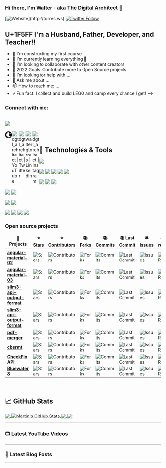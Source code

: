 ### Hi there, I'm Walter - aka [The Digital Architect][website] 👋

[![Website](http://torres.ws/website?label=torres.ws&style=for-the-badge&url=http%3A%2F%2Ftorres.ws****)](http://torres.ws)
[![Twitter Follow](https://torres.ws/twitter/follow/dgtl_architect?color=1DA1F2&logo=twitter&style=for-the-badge)](https://twitter.com/intent/follow?original_referer=https%3A%2F%2Fgithub.com%2Fdgtl_architect&screen_name=dgtl_architect)

## U+1F5FF I'm a Husband, Father, Developer, and Teacher!!

- 🔭 I'm constructing my first course
- 🌱 I’m currently learning everything 🤣
- 👯 I’m looking to collaborate with other content creators
- 🥅 2022 Goals: Contribute more to Open Source projects
- 🤔 I’m looking for help with ...
- 💬 Ask me about ...
- 📫 How to reach me: ...
- ⚡ Fun fact: I collect and build LEGO and camp every chance I get!
-->


### Connect with me:

<br/>

<img src="https://img.shields.io/github/followers/phpwalter?style=plastic" />

<br/>

[<img align="left" alt="torres.ws" width="22px" src="https://raw.githubusercontent.com/iconic/open-iconic/master/svg/globe.svg" />][website]
[<img align="left" alt="dgtl_architect | YouTube" width="22px" src="https://cdn.jsdelivr.net/npm/simple-icons@v3/icons/youtube.svg" />][youtube]
[<img align="left" alt="dgtl_architect | Twitter" width="22px" src="https://cdn.jsdelivr.net/npm/simple-icons@v3/icons/twitter.svg" />][twitter]
[<img align="left" alt="waltergtorres | LinkedIn" width="22px" src="https://cdn.jsdelivr.net/npm/simple-icons@v3/icons/linkedin.svg" />][linkedin]
[<img align="left" alt="dgtl_architect | Instagram" width="22px" src="https://cdn.jsdelivr.net/npm/simple-icons@v3/icons/instagram.svg" />][instagram]

<br />

## 🔧 Technologies & Tools

![](https://img.shields.io/badge/-PHPStorm-informational?style=for-the-badge&logo=phpstorm&logoColor=white&color=red)

![](https://img.shields.io/badge/-PHP-informational?style=for-the-badge&logo=php&logoColor=black&color=success)
![](https://img.shields.io/badge/-Perl-informational?style=for-the-badge&logo=perl&logoColor=black&color=success)
![](https://img.shields.io/badge/-javascript-informational?style=for-the-badge&logo=javascript&logoColor=black&color=success)
![](https://img.shields.io/badge/-html5-informational?style=for-the-badge&logo=html5&logoColor=black&color=success)
![](https://img.shields.io/badge/-css3-informational?style=for-the-badge&logo=css3&logoColor=black&color=success)

![](https://img.shields.io/badge/-mysql-informational?style=for-the-badge&logo=mysql&logoColor=white&color=blue)
![](https://img.shields.io/badge/-mongodb-informational?style=for-the-badge&logo=mongodb&logoColor=white&color=blue)
![](https://img.shields.io/badge/-oracle-informational?style=for-the-badge&logo=oracle&logoColor=white&color=blue)

![](https://img.shields.io/badge/-apache-informational?style=for-the-badge&logo=apache&logoColor=white&color=blueviolet)
![](https://img.shields.io/badge/-nginx-informational?style=for-the-badge&logo=nginx&logoColor=white&color=blueviolet)

![](https://img.shields.io/badge/-aws-informational?style=for-the-badge&logo=amazonaws&logoColor=black&color=9cf)
![](https://img.shields.io/badge/-google-informational?style=for-the-badge&logo=googlecloud&logoColor=black&color=9cf)

![](https://img.shields.io/badge/-photoshop-informational?style=for-the-badge&logo=adobeillustrator&logoColor=white&color=2bbc8a)
![](https://img.shields.io/badge/-illustrator-informational?style=for-the-badge&logo=adobephotoshop&logoColor=white&color=2bbc8a)
![](https://img.shields.io/badge/-indesign-informational?style=for-the-badge&logo=adobeindesign&logoColor=white&color=2bbc8a)
![](https://img.shields.io/badge/-rush-informational?style=for-the-badge&logo=adoberush&logoColor=white&color=2bbc8a)


### Open source projects
<table>
  <thead align="center">
    <tr border: none;>
      <td><b>🎁 Projects</b></td>
      <td><b>⭐ Stars</b></td>
      <td><b>⭐ Contributors</b></td>
      <td><b>📚 Forks</b></td>
      <td><b>📚 Commits</b></td>
      <td><b>📚 Last Commit</b></td>
      <td><b>🛎 Issues</b></td>
      <td><b>📬 Pull requests</b></td>
    </tr>
  </thead>
  <tbody>
    <tr>
      <td><a                            href="https://github.com/phpwalter/angular-material-02"><b>angular-material-02</b></a></td>
      <td><img alt="Stars"         src="https://img.shields.io/github/stars/phpwalter/angular-material-02?style=flat-square&labelColor=343b41"/></td>
      <td><img alt="Contributors"  src="https://img.shields.io/github/contributors/phpwalter/angular-material-02?style=plastic?style=flat-square&labelColor=343b41"/></td>
      <td><img alt="Forks"         src="https://img.shields.io/github/forks/phpwalter/angular-material-02?style=flat-square&labelColor=343b41"/></td>
      <td><img alt="Commits"       src="https://img.shields.io/github/commit-activity/y/phpwalter/angular-material-02?style=plastic?style=plastic?style=flat-square&labelColor=343b41"/></td>
      <td><img alt="Last Commit"   src="https://img.shields.io/github/last-commit/phpwalter/angular-material-02?style=plastic?style=plastic?style=flat-square&labelColor=343b41"/></td>
      <td><img alt="Issues"        src="https://img.shields.io/github/issues-raw/phpwalter/angular-material-02?style=flat-square&labelColor=343b41"/></td>
      <td><img alt="Pull Requests" src="https://img.shields.io/github/issues-pr/phpwalter/angular-material-02?style=flat-square&labelColor=343b41"/></td>
    </tr>
	  <tr>
      <td><a                            href="https://github.com/phpwalter/angular-material-03"><b>angular-material-03</b></a></td>
      <td><img alt="Stars"         src="https://img.shields.io/github/stars/phpwalter/angular-material-03?style=flat-square&labelColor=343b41"/></td>
      <td><img alt="Contributors"  src="https://img.shields.io/github/contributors/phpwalter/angular-material-02?style=plastic?style=flat-square&labelColor=343b41"/></td>
      <td><img alt="Forks"         src="https://img.shields.io/github/forks/phpwalter/angular-material-03?style=flat-square&labelColor=343b41"/></td>
      <td><img alt="Commits"       src="https://img.shields.io/github/commit-activity/y/phpwalter/angular-material-03?style=plastic?style=plastic?style=flat-square&labelColor=343b41"/></td>
      <td><img alt="Last Commit"   src="https://img.shields.io/github/last-commit/phpwalter/angular-material-03?style=plastic?style=plastic?style=flat-square&labelColor=343b41"/></td>
      <td><img alt="Issues"        src="https://img.shields.io/github/issues-raw/phpwalter/angular-material-03?style=flat-square&labelColor=343b41"/></td>
      <td><img alt="Pull Requests" src="https://img.shields.io/github/issues-pr/phpwalter/angular-material-03?style=flat-square&labelColor=343b41"/></td>
    </tr>
    <tr>
      <td><a                            href="https://github.com/phpwalter/slim3-api-output-format"><b>slim3-api-output-format</b></a></td>
      <td><img alt="Stars"         src="https://img.shields.io/github/stars/phpwalter/slim3-api-output-format?style=flat-square&labelColor=343b41"/></td>
      <td><img alt="Contributors"  src="https://img.shields.io/github/contributors/phpwalter/slim3-api-output-format?style=plastic?style=flat-square&labelColor=343b41"/></td>
      <td><img alt="Forks"         src="https://img.shields.io/github/forks/phpwalter/slim3-api-output-format?style=flat-square&labelColor=343b41"/></td>
      <td><img alt="Commits"       src="https://img.shields.io/github/commit-activity/y/phpwalter/slim3-api-output-format?style=plastic?style=plastic?style=flat-square&labelColor=343b41"/></td>
      <td><img alt="Last Commit"   src="https://img.shields.io/github/last-commit/phpwalter/slim3-api-output-format?style=plastic?style=plastic?style=flat-square&labelColor=343b41"/></td>
      <td><img alt="Issues"        src="https://img.shields.io/github/issues-raw/phpwalter/slim3-api-output-format?style=flat-square&labelColor=343b41"/></td>
      <td><img alt="Pull Requests" src="https://img.shields.io/github/issues-pr/phpwalter/slim3-api-output-format?style=flat-square&labelColor=343b41"/></td>
    </tr>
    <tr>
      <td><a                            href="https://github.com/phpwalter/slim.launchpad"><b>slim3-api-output-format</b></a></td>
      <td><img alt="Stars"         src="https://img.shields.io/github/stars/phpwalter/slim.launchpad?style=flat-square&labelColor=343b41"/></td>
      <td><img alt="Contributors"  src="https://img.shields.io/github/contributors/phpwalter/slim.launchpad?style=plastic?style=flat-square&labelColor=343b41"/></td>
      <td><img alt="Forks"         src="https://img.shields.io/github/forks/phpwalter/slim.launchpad?style=flat-square&labelColor=343b41"/></td>
      <td><img alt="Commits"       src="https://img.shields.io/github/commit-activity/y/phpwalter/slim.launchpad?style=plastic?style=plastic?style=flat-square&labelColor=343b41"/></td>
      <td><img alt="Last Commit"   src="https://img.shields.io/github/last-commit/phpwalter/slim.launchpad?style=plastic?style=plastic?style=flat-square&labelColor=343b41"/></td>
      <td><img alt="Issues"        src="https://img.shields.io/github/issues-raw/phpwalter/slim.launchpad?style=flat-square&labelColor=343b41"/></td>
      <td><img alt="Pull Requests" src="https://img.shields.io/github/issues-pr/phpwalter/slim.launchpad?style=flat-square&labelColor=343b41"/></td>
    </tr>
    <tr>
      <td><a                            href="https://github.com/phpwalter/pdf-merger"><b>pdf-merger</b></a></td>
      <td><img alt="Stars"         src="https://img.shields.io/github/stars/phpwalter/pdf-merger?style=flat-square&labelColor=343b41"/></td>
      <td><img alt="Contributors"  src="https://img.shields.io/github/contributors/phpwalter/pdf-merger?style=plastic?style=flat-square&labelColor=343b41"/></td>
      <td><img alt="Forks"         src="https://img.shields.io/github/forks/phpwalter/pdf-merger?style=flat-square&labelColor=343b41"/></td>
      <td><img alt="Commits"       src="https://img.shields.io/github/commit-activity/y/phpwalter/pdf-merger?style=plastic?style=plastic?style=flat-square&labelColor=343b41"/></td>
      <td><img alt="Last Commit"   src="https://img.shields.io/github/last-commit/phpwalter/pdf-merger?style=plastic?style=plastic?style=flat-square&labelColor=343b41"/></td>
      <td><img alt="Issues"        src="https://img.shields.io/github/issues-raw/phpwalter/pdf-merger?style=flat-square&labelColor=343b41"/></td>
      <td><img alt="Pull Requests" src="https://img.shields.io/github/issues-pr/phpwalter/pdf-merger?style=flat-square&labelColor=343b41"/></td>
    </tr>
    <tr>
      <td><a                            href="https://github.com/phpwalter/cbsrmt"><b>cbsrmt</b></a></td>
      <td><img alt="Stars"         src="https://img.shields.io/github/stars/phpwalter/cbsrmt?style=flat-square&labelColor=343b41"/></td>
      <td><img alt="Contributors"  src="https://img.shields.io/github/contributors/phpwalter/cbsrmt?style=plastic?style=flat-square&labelColor=343b41"/></td>
      <td><img alt="Forks"         src="https://img.shields.io/github/forks/phpwalter/cbsrmt?style=flat-square&labelColor=343b41"/></td>
      <td><img alt="Commits"       src="https://img.shields.io/github/commit-activity/y/phpwalter/cbsrmt?style=plastic?style=plastic?style=flat-square&labelColor=343b41"/></td>
      <td><img alt="Last Commit"   src="https://img.shields.io/github/last-commit/phpwalter/cbsrmt?style=plastic?style=plastic?style=flat-square&labelColor=343b41"/></td>
      <td><img alt="Issues"        src="https://img.shields.io/github/issues-raw/phpwalter/cbsrmt?style=flat-square&labelColor=343b41"/></td>
      <td><img alt="Pull Requests" src="https://img.shields.io/github/issues-pr/phpwalter/cbsrmt?style=flat-square&labelColor=343b41"/></td>
    </tr>
    <tr>
      <td><a                            href="https://github.com/phpwalter/ckflo.api"><b>CheckFlo API</b></a></td>
      <td><img alt="Stars"         src="https://img.shields.io/github/stars/phpwalter/ckflo.api?style=flat-square&labelColor=343b41"/></td>
      <td><img alt="Contributors"  src="https://img.shields.io/github/contributors/phpwalter/ckflo.api?style=plastic?style=flat-square&labelColor=343b41"/></td>
      <td><img alt="Forks"         src="https://img.shields.io/github/forks/phpwalter/ckflo.api?style=flat-square&labelColor=343b41"/></td>
      <td><img alt="Commits"       src="https://img.shields.io/github/commit-activity/y/phpwalter/ckflo.api?style=plastic?style=plastic?style=flat-square&labelColor=343b41"/></td>
      <td><img alt="Last Commit"   src="https://img.shields.io/github/last-commit/phpwalter/ckflo.api?style=plastic?style=plastic?style=flat-square&labelColor=343b41"/></td>
      <td><img alt="Issues"        src="https://img.shields.io/github/issues-raw/phpwalter/ckflo.api?style=plastic"/></td>
      <td><img alt="Pull Requests" src="https://img.shields.io/github/issues-pr/phpwalter/ckflo.api?style=flat-square&labelColor=343b41"/></td>
    </tr>
    <tr>
      <td><a                            href="https://github.com/BluewaterMVC/Bluewater.8"><b>Bluewater 8</b></a></td>
      <td><img alt="Stars"         src="https://img.shields.io/github/stars/BluewaterMVC/Bluewater.8?style=flat-square&labelColor=343b41"/></td>
      <td><img alt="Contributors"  src="https://img.shields.io/github/contributors/BluewaterMVC/Bluewater.8?style=plastic?style=flat-square&labelColor=343b41"/></td>
      <td><img alt="Forks"         src="https://img.shields.io/github/forks/BluewaterMVC/Bluewater.8?style=flat-square&labelColor=343b41"/></td>
      <td><img alt="Commits"       src="https://img.shields.io/github/commit-activity/y/BluewaterMVC/Bluewater.8?style=plastic?style=plastic?style=flat-square&labelColor=343b41"/></td>
      <td><img alt="Last Commit"   src="https://img.shields.io/github/last-commit/BluewaterMVC/Bluewater.8?style=plastic?style=plastic?style=flat-square&labelColor=343b41"/></td>
      <td><img alt="Issues"        src="https://img.shields.io/github/issues-raw/BluewaterMVC/Bluewater.8?style=flat-square&labelColor=343b41"/></td>
      <td><img alt="Pull Requests" src="https://img.shields.io/github/issues-pr/BluewaterMVC/Bluewater.8?style=flat-square&labelColor=343b41"/></td>
    </tr>
  </tbody>
</table>


<br />

<!-- Actual text -->


## &#x1f4c8; GitHub Stats

<a href="https://github.com/phpwalter/phpwalter">
  <img align="center" src="https://github-readme-stats.vercel.app/api/top-langs/?username=phpwalter&hide=java,tex&title_color=ffffff&text_color=c9cacc&icon_color=2bbc8a&bg_color=1d1f21&langs_count=3" />
</a>
<a href="https://github.com/phpwalter/phpwalter">
  <img align="center" src="https://github-readme-stats.vercel.app/api?username=phpwalter&show_icons=true&line_height=27&count_private=true&title_color=ffffff&text_color=c9cacc&icon_color=2bbc8a&bg_color=1d1f21" alt="Martin's GitHub Stats" />
</a>


<a href="https://github.com/bluewatermvc/bluewater.8">
  <img align="center" src="https://github-readme-stats.vercel.app/api/pin/?username=bluewatermvc&repo=bluewater.8&title_color=ffffff&text_color=c9cacc&icon_color=2bbc8a&bg_color=1d1f21" />
</a>


<a href="https://github.com/phpwalter/cbsrmt">
  <img align="center" src="https://github-readme-stats.vercel.app/api/pin/?username=phpwalter&repo=cbsrmt&title_color=ffffff&text_color=c9cacc&icon_color=2bbc8a&bg_color=1d1f21" />
</a>    

<!-- links to social media icons -->

<!-- icons with padding -->

[1.1]: http://i.imgur.com/tXSoThF.png (twitter icon with padding)
[2.1]: http://i.imgur.com/0o48UoR.png (github icon with padding)

<br />

---

### 📺 Latest YouTube Videos

<!-- YOUTUBE:START -->
<!-- YOUTUBE:END -->
<!--
➡️ [more videos...](https://youtube.com)
-->
---

### 📕 Latest Blog Posts

<!-- BLOG-POST-LIST:START -->

<!-- BLOG-POST-LIST:END -->
<!--
➡️ [more blog posts...](https://codestackr.com)
-->
---


[website]: http://torres.ws
[course]: http://torres.ws/courses
[twitter]: https://twitter.com/dgtl_architect
[youtube]: https://youtube.com/dgtl_architect
[instagram]: https://instagram.com/dgtl_architect
[linkedin]: https://linkedin.com/in/waltergtorres
[jsplaylist]: https://www.youtube.com/playlist?list=PLkwxH9e_vrALRJKu7wfXby3MKeflhTu6B
[cssplaylist]: https://www.youtube.com/playlist?list=PLkwxH9e_vrALSdvZuEh6gqQdmDoDIoqz4
[reactplaylist]: https://www.youtube.com/playlist?list=PLkwxH9e_vrAK4TdffpxKY3QGyHCpxFcQ0
